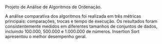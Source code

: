 Projeto de Análise de Algoritmos de Ordenação.

A análise comparativa dos algoritmos foi realizada em três métricas principais: comparações, trocas e tempo de execução. Os resultados foram consistentemente medidos em diferentes tamanhos de conjuntos de dados, incluindo 100.000, 500.000 e 1.000.000 de números. Insertion Sort apresentou o melhor desempenho geral.
